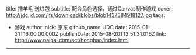 title: 撸羊毛 送红包
subtitle: 配合角色选择，通过Canvas制作游戏
cover: http://jdc.jd.com/jfs/download/blobs/blob1437384918127.jpg
tags:
  - 游戏
author:
  nick: 京东
  github_name: JDC
date: 2015-01-31T16:00:00.000Z
publishDate: 2015-08-20T13:51:31.016Z
link: http://www.paipai.com/act/hongbao/index.html
---